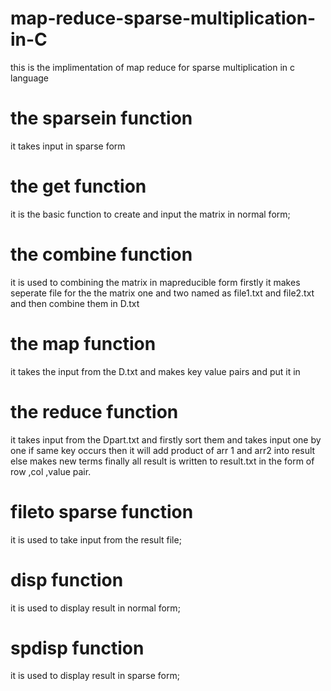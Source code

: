 # map-reduce-sparse-multiplication-in-C
this is the implimentation of map reduce  for sparse multiplication in c language 

# the sparsein function
it takes input in sparse form

# the get function
it is  the basic function to create and input the matrix in normal form;



# the combine function 
it is used to combining the matrix in mapreducible form
firstly it makes seperate file for the the matrix one and two named as file1.txt and file2.txt and then combine them in D.txt

# the map function
it takes the input from the D.txt and makes key value pairs and put it in 



# the reduce function 
it takes input from the Dpart.txt and firstly sort them
and takes input one by one if same key occurs then it will add product of 
arr 1 and arr2 into result else
makes new terms
finally all result is written to result.txt 
in the form of row ,col ,value pair.

# fileto sparse function
it is used to take input from the result file;

# disp function 
it is used to display result in normal form;

# spdisp function

it is used to display result in sparse form;


